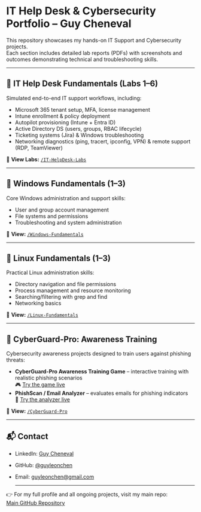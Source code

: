 # IT Help Desk & Cybersecurity Portfolio – Guy Cheneval

This repository showcases my hands-on IT Support and Cybersecurity projects.  
Each section includes detailed lab reports (PDFs) with screenshots and outcomes demonstrating technical and troubleshooting skills.

---

## 🔹 IT Help Desk Fundamentals (Labs 1–6)
Simulated end-to-end IT support workflows, including:
- Microsoft 365 tenant setup, MFA, license management  
- Intune enrollment & policy deployment  
- Autopilot provisioning (Intune + Entra ID)  
- Active Directory DS (users, groups, RBAC lifecycle)  
- Ticketing systems (Jira) & Windows troubleshooting  
- Networking diagnostics (ping, tracert, ipconfig, VPN) & remote support (RDP, TeamViewer)  

📂 **View Labs:** [`/IT-HelpDesk-Labs`](./IT-HelpDesk-Labs)

---

## 🔹 Windows Fundamentals (1–3)
Core Windows administration and support skills:
- User and group account management  
- File systems and permissions  
- Troubleshooting and system administration  

📂 **View:** [`/Windows-Fundamentals`](./Windows-Fundamentals)

---

## 🔹 Linux Fundamentals (1–3)
Practical Linux administration skills:
- Directory navigation and file permissions  
- Process management and resource monitoring  
- Searching/filtering with grep and find  
- Networking basics  

📂 **View:** [`/Linux-Fundamentals`](./Linux-Fundamentals)

---

## 🔹 CyberGuard-Pro: Awareness Training
Cybersecurity awareness projects designed to train users against phishing threats:
- **CyberGuard-Pro Awareness Training Game** – interactive training with realistic phishing scenarios  
  🎮 [Try the game live](https://emailsecurityawarenesscampaign.lovable.app/)  
- **PhishScan / Email Analyzer** – evaluates emails for phishing indicators  
  🧪 [Try the analyzer live](https://cyber-guard-analyze.lovable.app/)

📂 **View:** [`/CyberGuard-Pro`](./CyberGuard-Pro)


---

## 📬 Contact
- LinkedIn: [Guy Cheneval](https://www.linkedin.com/in/guy-cheneval-0646b0103/)  
- GitHub: [@guyleonchen](https://github.com/guyleonchen)  
- Email: guyleonchen@gmail.com

  ---
  
👉 For my full profile and all ongoing projects, visit my main repo:  
[Main GitHub Repository](https://github.com/guyleonchen/Guyleonchen)

